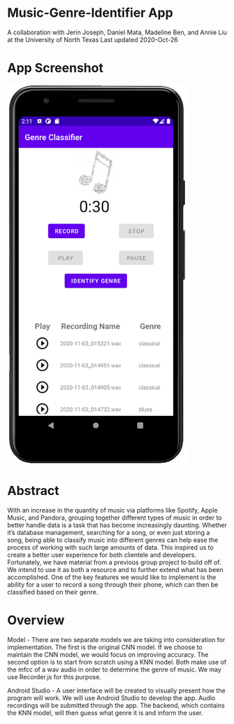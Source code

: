 # Music-Genre-Identifier App
A collaboration with Jerin Joseph, Daniel Mata, Madeline Ben, and Annie Liu at the University of North Texas
Last updated 2020-Oct-26

# App Screenshot
![App Screenshot](/app-screenshot/app-screenshot-1.png?raw=true "App Screenshot")

# Abstract
With an increase in the quantity of music via platforms like Spotify, Apple Music, and Pandora, grouping together different types of music in order to better handle data is a task that has become increasingly daunting. Whether it’s database management, searching for a song, or even just storing a song, being able to classify music into different genres can help ease the process of working with such large amounts of data. This inspired us to create a better user experience for both clientele and developers.
Fortunately, we have material from a previous group project to build off of. We intend to use it as both a resource and to further extend what has been accomplished. One of the key features we would like to implement is the ability for a user to record a song through their phone, which can then be classified based on their genre. 

# Overview
Model - 
There are two separate models we are taking into consideration for implementation. The first is the original CNN model. If we choose to maintain the CNN model, we would focus on improving accuracy. The second option is to start from scratch using a KNN model. Both make use of the mfcc of a wav audio in order to determine the genre of music. We may use Recorder.js for this purpose.

Android Studio - 
A user interface will be created to visually present how the program will work. We will use Android Studio to develop the app. Audio recordings will be submitted through the app. The backend, which contains the KNN model, will then guess what genre it is and inform the user.

